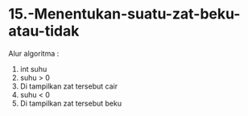 # 15.-Menentukan-suatu-zat-beku-atau-tidak

Alur algoritma :
1. int suhu
2. suhu > 0
3. Di tampilkan zat tersebut cair
4. suhu < 0
5. Di tampilkan zat tersebut beku
